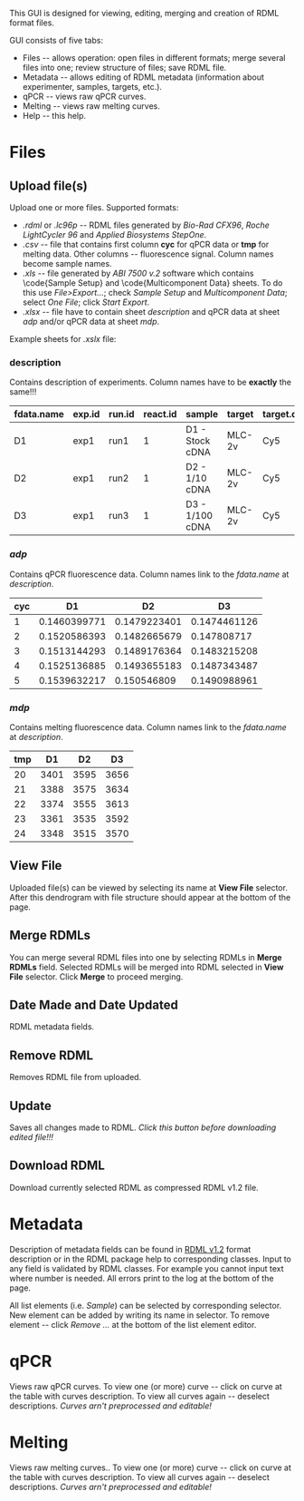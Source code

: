 This GUI is designed for viewing, editing, merging and creation of RDML format files. 

GUI consists of five tabs:

* Files -- allows operation: open files in different formats; merge several files into one; review structure of files; save RDML file.
* Metadata -- allows editing of RDML metadata (information about experimenter, samples, targets, etc.).
* qPCR -- views raw qPCR curves.
* Melting -- views raw melting curves.
* Help -- this help.

# Files
## Upload file(s)
Upload one or more files. Supported formats:

* *.rdml* or *.lc96p* -- RDML files generated by *Bio-Rad CFX96*, *Roche LightCycler 96* and *Applied Biosystems StepOne*.
* *.csv* -- file that contains first column **cyc** for qPCR data or **tmp** for melting data. Other columns -- fluorescence signal. Column names become sample names.
* *.xls* -- file generated by *ABI 7500 v.2* software which contains \code{Sample Setup} and \code{Multicomponent Data} sheets. To do this use *File>Export...*; check *Sample Setup* and *Multicomponent Data*; select *One File*; click *Start Export*.
* *.xlsx* -- file have to contain sheet *description* and qPCR data at sheet *adp* and/or qPCR data at sheet *mdp*. 

Example sheets for *.xslx* file:

### description
Contains description of experiments. Column names have to be **exactly** the same!!!

| fdata.name | exp.id | run.id | react.id | sample          | target | target.dyeId |
|------------|--------|--------|----------|-----------------|--------|--------------|
| D1         | exp1   | run1   | 1        | D1 - Stock cDNA | MLC-2v | Cy5          |
| D2         | exp1   | run2   | 1        | D2 - 1/10 cDNA  | MLC-2v | Cy5          |
| D3         | exp1   | run3   | 1        | D3 - 1/100 cDNA | MLC-2v | Cy5          |


### *adp*
Contains qPCR fluorescence data. Column names link to the *fdata.name* at *description*.

| cyc | D1           | D2           | D3           |
|-----|--------------|--------------|--------------|
| 1   | 0.1460399771 | 0.1479223401 | 0.1474461126 |
| 2   | 0.1520586393 | 0.1482665679 | 0.147808717  |
| 3   | 0.1513144293 | 0.1489176364 | 0.1483215208 |
| 4   | 0.1525136885 | 0.1493655183 | 0.1487343487 |
| 5   | 0.1539632217 | 0.150546809  | 0.1490988961 |

  
### *mdp*
Contains melting fluorescence data. Column names link to the *fdata.name* at *description*.

| tmp | D1   | D2   | D3   |
|-----|------|------|------|
| 20  | 3401 | 3595 | 3656 |
| 21  | 3388 | 3575 | 3634 |
| 22  | 3374 | 3555 | 3613 |
| 23  | 3361 | 3535 | 3592 |
| 24  | 3348 | 3515 | 3570 |

  
## View File
Uploaded file(s) can be viewed by selecting its name at **View File** selector. After this dendrogram with file structure should appear at the bottom of the page.

## Merge RDMLs
You can merge several RDML files into one by selecting RDMLs in **Merge RDMLs** field. Selected RDMLs will be merged into RDML selected in **View File** selector. Click **Merge** to proceed merging.

## Date Made and Date Updated
RDML metadata fields.

## Remove RDML
Removes RDML file from uploaded.

## Update
Saves all changes made to RDML. *Click this button before downloading edited file!!!*

## Download RDML
Download currently selected RDML as compressed RDML v1.2 file.

# Metadata
Description of metadata fields can be found in [RDML v1.2](http://rdml.org/files.php) format description or in the RDML package help to corresponding classes. Input to any field is validated by RDML classes. For example you cannot input text where number is needed. All errors print to the log at the bottom of the page.

All list elements (i.e. *Sample*) can be selected by corresponding selector. New element can be added by writing its name in selector. To remove element -- click *Remove ...* at the bottom of the list element editor.

# qPCR
Views raw qPCR curves. To view one (or more) curve -- click on curve at the table with curves description. To view all curves again -- deselect descriptions. *Curves arn't preprocessed and editable!*

# Melting
Views raw melting curves.. To view one (or more) curve -- click on curve at the table with curves description. To view all curves again -- deselect descriptions. *Curves arn't preprocessed and editable!*